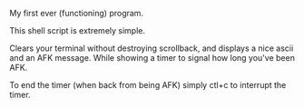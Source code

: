 My first ever (functioning) program.

This shell script is extremely simple.

Clears your terminal without destroying scrollback, and displays a nice ascii and an AFK message.
While showing a timer to signal how long you've been AFK.

To end the timer (when back from being AFK) simply ctl+c to interrupt the timer.
